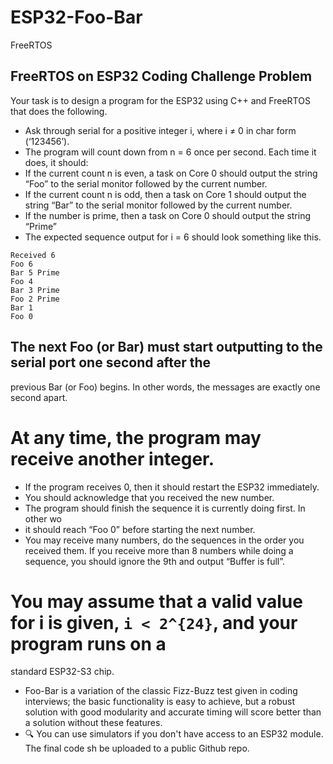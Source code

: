 # ESP32-Foo-Bar
FreeRTOS

## FreeRTOS on ESP32 Coding Challenge Problem
Your task is to design a program for the ESP32 using C++ and FreeRTOS that does the
following.
- Ask through serial for a positive integer i, where i ≠ 0 in char form (‘123456’).
- The program will count down from n = 6 once per second. Each time it does, it
should:
- If the current count n is even, a task on Core 0 should output the string “Foo” to
the serial monitor followed by the current number.
- If the current count n is odd, then a task on Core 1 should output the string
“Bar” to the serial monitor followed by the current number.
- If the number is prime, then a task on Core 0 should output the string “Prime”
- The expected sequence output for i = 6 should look something like this.
```
Received 6
Foo 6
Bar 5 Prime
Foo 4
Bar 3 Prime
Foo 2 Prime
Bar 1
Foo 0
```
## The next Foo (or Bar) must start outputting to the serial port one second after the
previous Bar (or Foo) begins. In other words, the messages are exactly one second
apart.
# At any time, the program may receive another integer.
- If the program receives 0, then it should restart the ESP32 immediately.
- You should acknowledge that you received the new number.
- The program should finish the sequence it is currently doing first. In other wo
- it should reach “Foo 0” before starting the next number.
- You may receive many numbers, do the sequences in the order you received
them. If you receive more than 8 numbers while doing a sequence, you should
ignore the 9th and output “Buffer is full”.
# You may assume that a valid value for i is given, ``` i < 2^{24} ```, and your program runs on a
standard ESP32-S3 chip.
- Foo-Bar is a variation of the classic Fizz-Buzz test given in coding interviews; the basic
functionality is easy to achieve, but a robust solution with good modularity and accurate
timing will score better than a solution without these features.
- 🔍 You can use simulators if you don't have access to an ESP32 module. The final code sh
be uploaded to a public Github repo.
